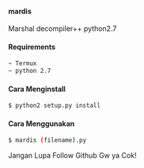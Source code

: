 #### mardis
Marshal decompiler++ python2.7
#### Requirements
````bash
~ Termux
~ python 2.7
````
#### Cara Menginstall
````bash
$ python2 setup.py install
````
#### Cara Menggunakan
````bash
$ mardis (filename).py
````
Jangan Lupa Follow Github Gw ya Cok!
